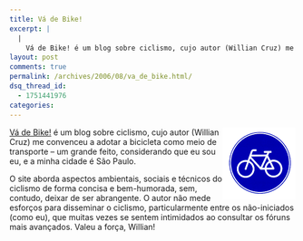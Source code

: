```yaml
---
title: Vá de Bike!
excerpt: |
  |
    Vá de Bike! é um blog sobre ciclismo, cujo autor (Willian Cruz) me convenceu a adotar a bicicleta como meio de transporte - um grande feito, considerando que eu sou eu, e a minha cidade é São Paulo. O site...
layout: post
comments: true
permalink: /archives/2006/08/va_de_bike.html/
dsq_thread_id:
  - 1751441976
categories:
---
```

<img title="logotipo de bicicleta" src="/archives/img/bicicleta.gif" width="128" height="128" align="right" />[Vá de Bike!][1] é um blog sobre ciclismo, cujo autor (Willian Cruz) me convenceu a adotar a bicicleta como meio de transporte &#8211; um grande feito, considerando que eu sou eu, e a minha cidade é São Paulo.

O site aborda aspectos ambientais, sociais e técnicos do ciclismo de forma concisa e bem-humorada, sem, contudo, deixar de ser abrangente. O autor não mede esforços para disseminar o ciclismo, particularmente entre os não-iniciados (como eu), que muitas vezes se sentem intimidados ao consultar os fóruns mais avançados. Valeu a força, Willian!

 [1]: http://freeride.blig.ig.com.br/
